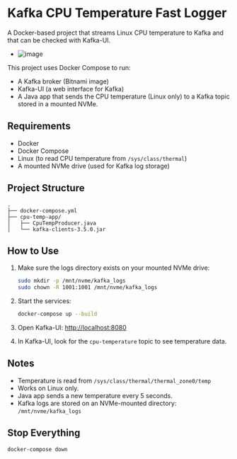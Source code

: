 # Kafka CPU Temperature Fast Logger

A Docker-based project that streams Linux CPU temperature to Kafka and that can be checked with Kafka-UI.


 - ![image](https://github.com/user-attachments/assets/2e9aff50-be68-49bf-b198-ffb43bb11952)





This project uses Docker Compose to run:

- A Kafka broker (Bitnami image)
- Kafka-UI (a web interface for Kafka)
- A Java app that sends the CPU temperature (Linux only) to a Kafka topic stored in a mounted NVMe.

## Requirements

- Docker
- Docker Compose
- Linux (to read CPU temperature from `/sys/class/thermal`)
- A mounted NVMe drive (used for Kafka log storage)

## Project Structure

```
.
├── docker-compose.yml
├── cpu-temp-app/
│   ├── CpuTempProducer.java
│   └── kafka-clients-3.5.0.jar
```

## How to Use

1. Make sure the logs directory exists on your mounted NVMe drive:
   ```bash
   sudo mkdir -p /mnt/nvme/kafka_logs
   sudo chown -R 1001:1001 /mnt/nvme/kafka_logs
   ```

2. Start the services:
   ```bash
   docker-compose up --build
   ```

3. Open Kafka-UI:
   [http://localhost:8080](http://localhost:8080)

4. In Kafka-UI, look for the `cpu-temperature` topic to see temperature data.

## Notes

- Temperature is read from `/sys/class/thermal/thermal_zone0/temp`
- Works on Linux only.
- Java app sends a new temperature every 5 seconds.
- Kafka logs are stored on an NVMe-mounted directory: `/mnt/nvme/kafka_logs`

## Stop Everything

```bash
docker-compose down
```

